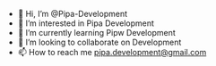 - 👋 Hi, I’m @Pipa-Development
- 👀 I’m interested in Pipa Development 
- 🌱 I’m currently learning Pipw Development 
- 💞️ I’m looking to collaborate on Development 
- 📫 How to reach me pipa.development@gmail.com

<!---
Pipa-Development/Pipa-Development is a ✨ special ✨ repository because its `README.md` (this file) appears on your GitHub profile.
You can click the Preview link to take a look at your changes.
--->
